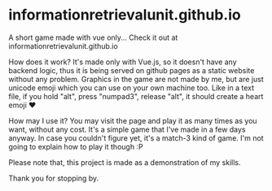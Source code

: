 # informationretrievalunit.github.io
A short game made with vue only... Check it out at informationretrievalunit.github.io

How does it work?
It's made only with Vue.js, so it doesn't have any backend logic, thus it is being served on github pages as a static website without any problem. Graphics in the game are not made by me, but are just unicode emoji which you can use on your own machine too. Like in a text file, if you hold "alt", press "numpad3", release "alt", it should create a heart emoji ♥

How may I use it?
You may visit the page and play it as many times as you want, without any cost. It's a simple game that I've made in a few days anyway. In case you couldn't figure yet, it's a match-3 kind of game. I'm not going to explain how to play it though :P

Please note that, this project is made as a demonstration of my skills.

Thank you for stopping by.
